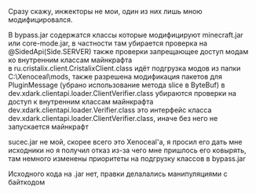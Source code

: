 Сразу скажу, инжекторы не мои, один из них лишь мною модифицировался.

В bypass.jar содержатся классы которые модифицируют minecraft.jar или core-mode.jar, в частности там убирается проверка на @SidedApi(Side.SERVER) также проверки запрещающее доступ модам ко внутренним классам майнкрафта  
в ru.cristalix.client.CristalixClient.class идёт подгрузка модов из папки C:\Xenoceal\mods, также разрешена модификация пакетов для PluginMessage (убрано использование метода slice в ByteBuf)
в dev.xdark.clientapi.loader.ClientVerifier.class убираются проверки на доступ к внутренним классам майнкрафта   
dev.xdark.clientapi.loader.Verifier.class это интерфейс класса dev.xdark.clientapi.loader.ClientVerifier.class, иначе без него не запускается майнкрафт

sucec.jar не мой, скорее всего это Xenoceal'а, я просил его дать мне исходники но я получил отказ из-за чего мне пришлось его ковырять, там немного изменены приоритеты на подгрузку классов в bypass.jar

Исходного кода на .jar нет, правки делалались манипуляциями с байткодом